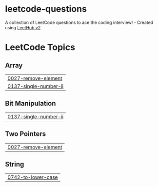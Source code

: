 # leetcode-questions
A collection of LeetCode questions to ace the coding interview! - Created using [LeetHub v2](https://github.com/arunbhardwaj/LeetHub-2.0)

<!---LeetCode Topics Start-->
# LeetCode Topics
## Array
|  |
| ------- |
| [0027-remove-element](https://github.com/mrjasil/leetcode-questions/tree/master/0027-remove-element) |
| [0137-single-number-ii](https://github.com/mrjasil/leetcode-questions/tree/master/0137-single-number-ii) |
## Bit Manipulation
|  |
| ------- |
| [0137-single-number-ii](https://github.com/mrjasil/leetcode-questions/tree/master/0137-single-number-ii) |
## Two Pointers
|  |
| ------- |
| [0027-remove-element](https://github.com/mrjasil/leetcode-questions/tree/master/0027-remove-element) |
## String
|  |
| ------- |
| [0742-to-lower-case](https://github.com/mrjasil/leetcode-questions/tree/master/0742-to-lower-case) |
<!---LeetCode Topics End-->